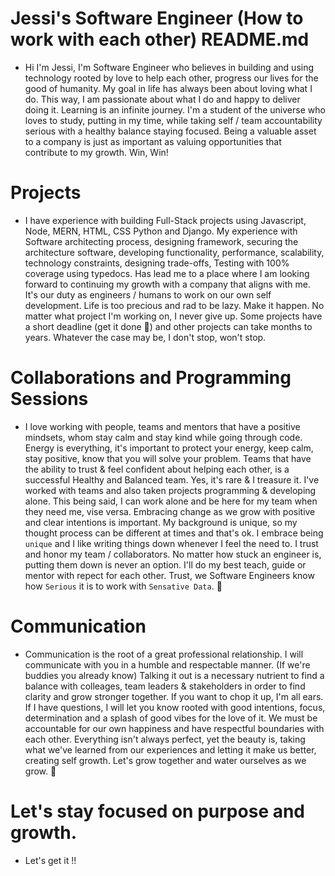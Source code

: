 # Jessi's Software Engineer (How to work with each other) README.md    

- Hi I'm Jessi, I'm Software Engineer who believes in building and using technology rooted by love to help each other, progress our lives for the good of humanity. My goal in life has always been about loving what I do. This way, I am passionate about what I do and happy to deliver doing it. Learning is an infinite journey. I'm a student of the universe who loves to study, putting in my time, while taking self / team accountability serious with a healthy balance staying focused. Being a valuable asset to a company is just as important as valuing opportunities that contribute to my growth. Win, Win!

# Projects

- I have experience with building Full-Stack projects using Javascript, Node, MERN, HTML, CSS Python and Django. My experience with Software architecting process, designing framework, securing the architecture software, developing functionality, performance, scalability, technology constraints, designing trade-offs, Testing with 100% coverage using typedocs. Has lead me to a place where I am looking forward to continuing my growth with a company that aligns with me. It's our duty as engineers / humans to work on our own self development. Life is too precious and rad to be lazy. Make it happen. No matter what project I'm working on, I never give up. Some projects have a short deadline (get it done 💯) and other projects can take months to years. Whatever the case may be, I don't stop, won't stop. 
  
# Collaborations and Programming Sessions

- I love working with people, teams and mentors that have a positive mindsets, whom stay calm and stay kind while going through code. Energy is everything, it's important to protect your energy, keep calm, stay positive, know that you will solve your problem. Teams that have the ability to trust & feel confident about helping each other, is a successful Healthy and Balanced team. Yes, it's rare & I treasure it. I've worked with teams and also taken projects programming & developing alone. This being said, I can work alone and be here for my team when they need me, vise versa. Embracing change as we grow with positive and clear intentions is important. My background is unique, so my thought process can be different at times and that's ok. I embrace being `unique`  and I like writing things down whenever I feel the need to. I trust and honor my team / collaborators. No matter how stuck an engineer is, putting them down is never an option. I'll do my best teach, guide or mentor with repect for each other. Trust, we Software Engineers know how `Serious` it is to work with `Sensative Data`. 💯 
 

# Communication

- Communication is the root of a great professional relationship. I will communicate with you in a humble and respectable manner. (If we're buddies you already know) Talking it out is a necessary nutrient to find a balance with colleages, team leaders & stakeholders in order to find clarity and grow stronger together. If you want to chop it up, I'm all ears. If I have questions, I will let you know rooted with good intentions, focus, determination and a splash of good vibes for the love of it. We must be accountable for our own happiness and have respectful boundaries with each other. Everything isn't always perfect, yet the beauty is, taking what we've learned from our experiences and letting it make us better, creating self growth. Let's grow together and water ourselves as we grow. 🌱 

# Let's stay focused on purpose and growth. 

* Let's get it !!

